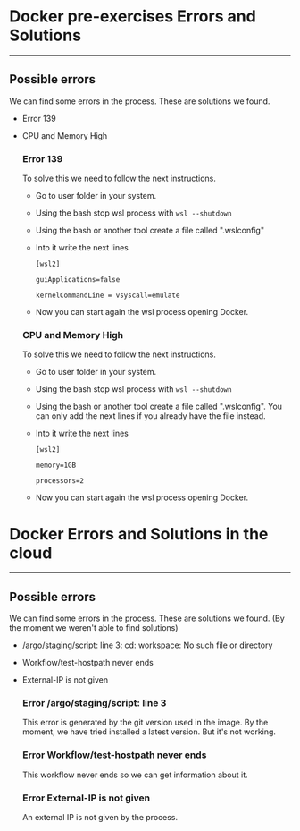 # Docker pre-exercises Errors and Solutions
---
## Possible errors
We can find some errors in the process. These are solutions we found.

- Error 139
- CPU and Memory High

    ### Error 139
    To solve this we need to follow the next instructions.
    
    - Go to user folder in your system.
    - Using the bash stop wsl process with `wsl --shutdown`
    - Using the bash or another tool create a file called ".wslconfig"
    - Into it write the next lines
    
        `[wsl2]`

        `guiApplications=false`
        
        `kernelCommandLine = vsyscall=emulate`
    
    - Now you can start again the wsl process opening Docker.
    
    ### CPU and Memory High
    To solve this we need to follow the next instructions.
    
    - Go to user folder in your system.
    - Using the bash stop wsl process with `wsl --shutdown`
    - Using the bash or another tool create a file called ".wslconfig". You can only add the next lines if you already have the file instead.
    - Into it write the next lines
    
        `[wsl2]`

        `memory=1GB`
        
        `processors=2`
    
    - Now you can start again the wsl process opening Docker.

# Docker Errors and Solutions in the cloud
---
## Possible errors
We can find some errors in the process. These are solutions we found.
(By the moment we weren't able to find solutions)

- /argo/staging/script: line 3: cd: workspace: No such file or directory
- Workflow/test-hostpath never ends
- External-IP is not given
    ### Error /argo/staging/script: line 3
    This error is generated by the git version used in the image. By the moment, we have tried installed a latest version.
    But it's not working.
    
    ### Error Workflow/test-hostpath never ends
    This workflow never ends so we can get information about it.

    ### Error External-IP is not given
    An external IP is not given by the process.
